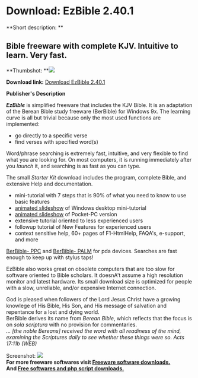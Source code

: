# Download: EzBible 2.40.1

**Short description: **

## Bible freeware with complete KJV. Intuitive to learn. Very fast.

  
**Thumbshot: **![](http://www.freewarefiles.com/screenshot/ezbible2_md.jpg)   
  
**Download link:** [Download EzBible 2.40.1](http://freesoftwares.boysofts.com/EzBible_program_41641.html)  
  

**Publisher's Description**  
  

**_EzBible_** is simplified freeware that includes the KJV Bible. It is an adaptation of the Berean Bible study freeware (BerBible) for Windows 9x. The learning curve is all but trivial because only the most used functions are implemented:

  * go directly to a specific verse
  * find verses with specified word(s)

Word/phrase searching is extremely fast, intuitive, and very flexible to find
what you are looking for. On most computers, it is running immediately after
you _launch_ it, and searching is as fast as you can type.

The small _Starter Kit_ download includes the program, complete Bible, and
extensive Help and documentation.

  * mini-tutorial with 7 steps that is 90% of what you need to know to use basic features
  * [animated slideshow](http://www.berbible.org/viewlets/BbEsvMiniTutorial_viewlet.html) of Windows desktop mini-tutorial
  * [animated slideshow](http://berbible.org/viewlets/BbPpcMiniTutorial_viewlet.html) of Pocket-PC version
  * extensive tutorial oriented to less experienced users
  * followup tutorial of New Features for experienced users
  * context sensitive help, 60+ pages of F1-HtmlHelp, FAQA's, e-support, and more

[BerBible-
PPC](http://www.berbible.org/download/BerBibleEsvPpcStarterKitSetup.exe) and
[BerBible-
PALM](http://www.berbible.org/download/BerBibleEsvPalmStarterKitSetup.exe) for
pda devices. Searches are fast enough to keep up with stylus taps!

EzBible also works great on obsolete computers that are too slow for software
oriented to Bible scholars. It doesnA't assume a high resolution monitor and
latest hardware. Its small download size is optimized for people with a slow,
unreliable, and/or expensive Internet connection.

God is pleased when followers of the Lord Jesus Christ have a growing knowlege
of His Bible, His Son, and His message of salvation and repentance for a lost
and dying world.  
BerBible derives its name from _Berean Bible_, which reflects that the focus
is on _sola scriptura_ with no provision for commentaries.  
_... [the noble Bereans] received the word with all readiness of the mind,
examining the Scriptures daily to see whether these things were so. Acts
17:11b (WEB)_

  
  
Screenshot: ![](http://www.freewarefiles.com/screenshot/ezbible2.jpg)  
**For more freeware softwares visit [Freeware software downloads.](http://freesoftwares.boysofts.com/)**   
**And [Free softwares and php script downloads.](http://www.boysofts.com/)**

